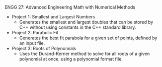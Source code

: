 ENGG 27: Advanced Engineering Math with Numerical Methods
  - Project 1: Smallest and Largest Numbers
    - Generates the smallest and largest doubles that can be stored by C++ without using constants in the C++ standard library.
  - Project 2: Parabolic Fit
    - Generates the best fit parabola for a given set of points, defined by an input file.
  - Project 3: Roots of Polynomials
    - Uses the Durand-Kerner method to solve for all roots of a given polynomial at once, using a polynomial format file. 
